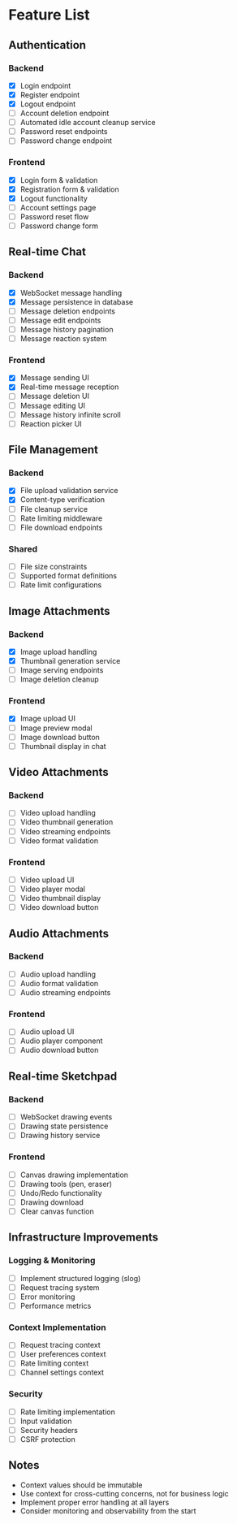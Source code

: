 # Feature List

## Authentication

### Backend
- [x] Login endpoint
- [x] Register endpoint
- [x] Logout endpoint
- [ ] Account deletion endpoint
- [ ] Automated idle account cleanup service
- [ ] Password reset endpoints
- [ ] Password change endpoint

### Frontend
- [x] Login form & validation
- [x] Registration form & validation
- [x] Logout functionality
- [ ] Account settings page
- [ ] Password reset flow
- [ ] Password change form

## Real-time Chat

### Backend
- [x] WebSocket message handling
- [x] Message persistence in database
- [ ] Message deletion endpoints
- [ ] Message edit endpoints
- [ ] Message history pagination
- [ ] Message reaction system

### Frontend
- [x] Message sending UI
- [x] Real-time message reception
- [ ] Message deletion UI
- [ ] Message editing UI
- [ ] Message history infinite scroll
- [ ] Reaction picker UI

## File Management

### Backend
- [x] File upload validation service
- [x] Content-type verification
- [ ] File cleanup service
- [ ] Rate limiting middleware
- [ ] File download endpoints

### Shared
- [ ] File size constraints
- [ ] Supported format definitions
- [ ] Rate limit configurations

## Image Attachments

### Backend
- [x] Image upload handling
- [x] Thumbnail generation service
- [ ] Image serving endpoints
- [ ] Image deletion cleanup

### Frontend
- [x] Image upload UI
- [ ] Image preview modal
- [ ] Image download button
- [ ] Thumbnail display in chat

## Video Attachments

### Backend
- [ ] Video upload handling
- [ ] Video thumbnail generation
- [ ] Video streaming endpoints
- [ ] Video format validation

### Frontend
- [ ] Video upload UI
- [ ] Video player modal
- [ ] Video thumbnail display
- [ ] Video download button

## Audio Attachments

### Backend
- [ ] Audio upload handling
- [ ] Audio format validation
- [ ] Audio streaming endpoints

### Frontend
- [ ] Audio upload UI
- [ ] Audio player component
- [ ] Audio download button

## Real-time Sketchpad

### Backend
- [ ] WebSocket drawing events
- [ ] Drawing state persistence
- [ ] Drawing history service

### Frontend
- [ ] Canvas drawing implementation
- [ ] Drawing tools (pen, eraser)
- [ ] Undo/Redo functionality
- [ ] Drawing download
- [ ] Clear canvas function

## Infrastructure Improvements

### Logging & Monitoring
- [ ] Implement structured logging (slog)
- [ ] Request tracing system
- [ ] Error monitoring
- [ ] Performance metrics

### Context Implementation
- [ ] Request tracing context
- [ ] User preferences context
- [ ] Rate limiting context
- [ ] Channel settings context

### Security
- [ ] Rate limiting implementation
- [ ] Input validation
- [ ] Security headers
- [ ] CSRF protection

## Notes
- Context values should be immutable
- Use context for cross-cutting concerns, not for business logic
- Implement proper error handling at all layers
- Consider monitoring and observability from the start
